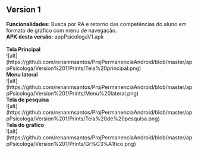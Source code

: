 <h2>Version 1</h2>
<b>Funcionalidades:</b> Busca por RA e retorno das competências do aluno em formato de gráfico com menu de navegação.<br>
<b>APK desta versão:</b> appPsicologaV1.apk
<br><br>
<b>Tela Principal</b><br>
![alt](https://github.com/renanmsantos/ProjPermanenciaAndroid/blob/master/appPsicologa/Version%201/Prints/Tela%20principal.png)<br>
<b>Menu lateral</b><br>
![alt](https://github.com/renanmsantos/ProjPermanenciaAndroid/blob/master/appPsicologa/Version%201/Prints/Menu%20lateral.png)<br>
<b>Tela de pesquisa</b><br>
![alt](https://github.com/renanmsantos/ProjPermanenciaAndroid/blob/master/appPsicologa/Version%201/Prints/Tela%20de%20pesquisa.png)<br>
<b>Tela do gráfico</b><br>
![alt](https://github.com/renanmsantos/ProjPermanenciaAndroid/blob/master/appPsicologa/Version%201/Prints/Gr%C3%A1fico.png)<br>




